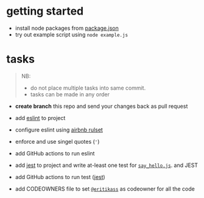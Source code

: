 # getting started

 - install node packages from [package.json](./package.json)
 - try out example script using `node example.js`


 # tasks 

> NB: 
> - do not place multiple tasks into same commit.
> - tasks can be made in any order

- **create branch** this repo and send your changes back as pull request

- add [eslint](https://eslint.org/) to project
- configure eslint using [airbnb rulset](https://github.com/airbnb/javascript)
- enforce and use singel quotes (`'`)
- add GitHub actions to run eslint
- add [jest](https://jestjs.io/) to project and write at-least one test for [`say_hello.js`](./say_hello.js).
 and JEST
- add GitHub actions to run test ([jest](https://jestjs.io/))
- add CODEOWNERS file to set [`@eritikass`](https://github.com/eritikass) as codeowner for all the code
